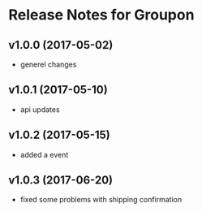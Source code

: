 # Release Notes for Groupon
 
## v1.0.0 (2017-05-02) 
- generel changes

## v1.0.1 (2017-05-10)
- api updates

## v1.0.2 (2017-05-15)
- added a event

## v1.0.3 (2017-06-20)
- fixed some problems with shipping confirmation
